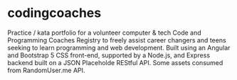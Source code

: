 # codingcoaches
Practice / kata portfolio for a volunteer computer &amp; tech Code and Programming Coaches Registry to freely assist career changers and teens seeking to learn programming and web development.  Built using an Angular and Bootstrap 5 CSS front-end, supported by a Node.js, and Express backend built on a JSON Placeholde REStful API.  Some assets consumed from RandomUser.me API.

